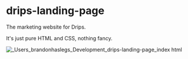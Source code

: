 # drips-landing-page

The marketing website for Drips.

It's just pure HTML and CSS, nothing fancy.

![_Users_brandonhaslegs_Development_drips-landing-page_index html](https://user-images.githubusercontent.com/4406983/145892631-41f3b801-0c55-4d20-a0d7-8ece830b9351.png)
